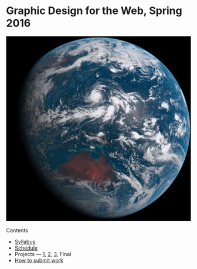 # Graphic Design for the Web, Spring 2016

![Earth](earth.gif)

Contents
* [Syllabus](Syllabus.md)
* [Schedule](Schedule.md)
* Projects — [1](Project1.md), [2](Project2.md), [3](Project3.md), Final
* [How to submit work](Submitting.md)

